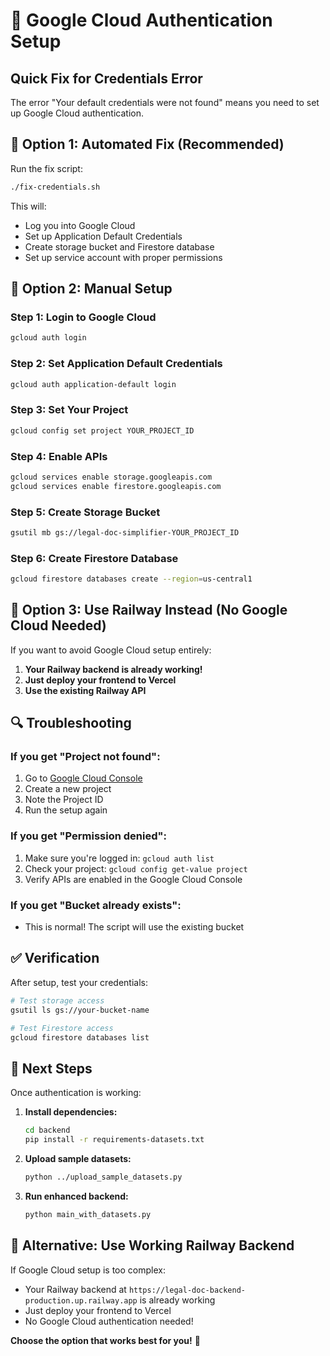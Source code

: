 # 🔐 Google Cloud Authentication Setup

## Quick Fix for Credentials Error

The error "Your default credentials were not found" means you need to set up Google Cloud authentication.

## 🚀 Option 1: Automated Fix (Recommended)

Run the fix script:
```bash
./fix-credentials.sh
```

This will:
- Log you into Google Cloud
- Set up Application Default Credentials
- Create storage bucket and Firestore database
- Set up service account with proper permissions

## 🔧 Option 2: Manual Setup

### Step 1: Login to Google Cloud
```bash
gcloud auth login
```

### Step 2: Set Application Default Credentials
```bash
gcloud auth application-default login
```

### Step 3: Set Your Project
```bash
gcloud config set project YOUR_PROJECT_ID
```

### Step 4: Enable APIs
```bash
gcloud services enable storage.googleapis.com
gcloud services enable firestore.googleapis.com
```

### Step 5: Create Storage Bucket
```bash
gsutil mb gs://legal-doc-simplifier-YOUR_PROJECT_ID
```

### Step 6: Create Firestore Database
```bash
gcloud firestore databases create --region=us-central1
```

## 🎯 Option 3: Use Railway Instead (No Google Cloud Needed)

If you want to avoid Google Cloud setup entirely:

1. **Your Railway backend is already working!**
2. **Just deploy your frontend to Vercel**
3. **Use the existing Railway API**

## 🔍 Troubleshooting

### If you get "Project not found":
1. Go to [Google Cloud Console](https://console.cloud.google.com/)
2. Create a new project
3. Note the Project ID
4. Run the setup again

### If you get "Permission denied":
1. Make sure you're logged in: `gcloud auth list`
2. Check your project: `gcloud config get-value project`
3. Verify APIs are enabled in the Google Cloud Console

### If you get "Bucket already exists":
- This is normal! The script will use the existing bucket

## ✅ Verification

After setup, test your credentials:
```bash
# Test storage access
gsutil ls gs://your-bucket-name

# Test Firestore access
gcloud firestore databases list
```

## 🚀 Next Steps

Once authentication is working:

1. **Install dependencies:**
   ```bash
   cd backend
   pip install -r requirements-datasets.txt
   ```

2. **Upload sample datasets:**
   ```bash
   python ../upload_sample_datasets.py
   ```

3. **Run enhanced backend:**
   ```bash
   python main_with_datasets.py
   ```

## 🎯 Alternative: Use Working Railway Backend

If Google Cloud setup is too complex:

- Your Railway backend at `https://legal-doc-backend-production.up.railway.app` is already working
- Just deploy your frontend to Vercel
- No Google Cloud authentication needed!

**Choose the option that works best for you!** 🚀

